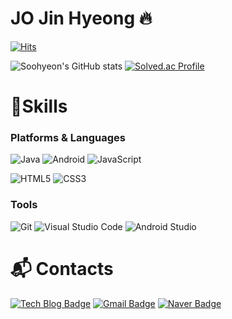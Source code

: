 # JO Jin Hyeong 🔥

[![Hits](https://hits.seeyoufarm.com/api/count/incr/badge.svg?url=https%3A%2F%2Fgithub.com%2F7jjin&count_bg=%23BFF2FF&title_bg=%235DDFFF&icon=&icon_color=%23FFFFFF&title=hits&edge_flat=false)](https://hits.seeyoufarm.com)

![Soohyeon's GitHub stats](https://github-readme-stats.vercel.app/api?username=7jjin&show_icons=true&theme=radical)
[![Solved.ac Profile](http://mazassumnida.wtf/api/v2/generate_badge?boj=wlsgud6305)](https://solved.ac/rlatngus1691/)
# 💪Skills
### Platforms & Languages
![Java](https://img.shields.io/badge/Java-007396.svg?&style=for-the-badge&logo=Java&logoColor=white)
![Android](https://img.shields.io/badge/Android-3DDC84.svg?&style=for-the-badge&logo=Android&logoColor=white)
![JavaScript](https://img.shields.io/badge/JavaScript-F7DF1E.svg?&style=for-the-badge&logo=JavaScript&logoColor=white)

![HTML5](https://img.shields.io/badge/HTML5-E34F26.svg?&style=for-the-badge&logo=HTML5&logoColor=white)
![CSS3](https://img.shields.io/badge/CSS3-1572B6.svg?&style=for-the-badge&logo=CSS3&logoColor=white)

### Tools
![Git](https://img.shields.io/badge/Git-F05032.svg?&style=for-the-badge&logo=Git&logoColor=white)
![Visual Studio Code](https://img.shields.io/badge/Visual%20Studio%20Code-007ACC.svg?&style=for-the-badge&logo=Visual%20Studio%20Code&logoColor=white)
![Android Studio](https://img.shields.io/badge/Android%20Studio-3DDC84.svg?&style=for-the-badge&logo=Android%20Studio&logoColor=white)

 
# :mailbox_with_mail: Contacts
[![Tech Blog Badge](http://img.shields.io/badge/-Tech%20blog-black?style=flat-square&logo=github&link=https://jin99.tistory.com/)](https://jin99.tistory.com/)
[![Gmail Badge](https://img.shields.io/badge/Gmail-d14836?style=flat-square&logo=Gmail&logoColor=white&link=mailto:amenu64@gmail.com)](mailto:amenu64@gmail.com)
[![Naver Badge](https://img.shields.io/badge/Naver-03C75A?style=flat-square&logo=Naver&logoColor=white&link=mailto:wlsgud6305@naver.com)](mailto:wlsgud6305@naver.com)
